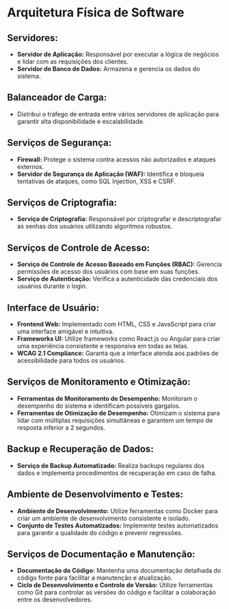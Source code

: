 # Arquitetura Física de Software

## Servidores:
- **Servidor de Aplicação:** Responsável por executar a lógica de negócios e lidar com as requisições dos clientes.
- **Servidor de Banco de Dados:** Armazena e gerencia os dados do sistema.

## Balanceador de Carga:
- Distribui o tráfego de entrada entre vários servidores de aplicação para garantir alta disponibilidade e escalabilidade.

## Serviços de Segurança:
- **Firewall:** Protege o sistema contra acessos não autorizados e ataques externos.
- **Servidor de Segurança de Aplicação (WAF):** Identifica e bloqueia tentativas de ataques, como SQL Injection, XSS e CSRF.

## Serviços de Criptografia:
- **Serviço de Criptografia:** Responsável por criptografar e descriptografar as senhas dos usuários utilizando algoritmos robustos.

## Serviços de Controle de Acesso:
- **Serviço de Controle de Acesso Baseado em Funções (RBAC):** Gerencia permissões de acesso dos usuários com base em suas funções.
- **Serviço de Autenticação:** Verifica a autenticidade das credenciais dos usuários durante o login.

## Interface de Usuário:
- **Frontend Web:** Implementado com HTML, CSS e JavaScript para criar uma interface amigável e intuitiva.
- **Frameworks UI:** Utilize frameworks como React.js ou Angular para criar uma experiência consistente e responsiva em todas as telas.
- **WCAG 2.1 Compliance:** Garanta que a interface atenda aos padrões de acessibilidade para todos os usuários.

## Serviços de Monitoramento e Otimização:
- **Ferramentas de Monitoramento de Desempenho:** Monitoram o desempenho do sistema e identificam possíveis gargalos.
- **Ferramentas de Otimização de Desempenho:** Otimizam o sistema para lidar com múltiplas requisições simultâneas e garantem um tempo de resposta inferior a 2 segundos.

## Backup e Recuperação de Dados:
- **Serviço de Backup Automatizado:** Realiza backups regulares dos dados e implementa procedimentos de recuperação em caso de falha.

## Ambiente de Desenvolvimento e Testes:
- **Ambiente de Desenvolvimento:** Utilize ferramentas como Docker para criar um ambiente de desenvolvimento consistente e isolado.
- **Conjunto de Testes Automatizados:** Implemente testes automatizados para garantir a qualidade do código e prevenir regressões.

## Serviços de Documentação e Manutenção:
- **Documentação do Código:** Mantenha uma documentação detalhada do código fonte para facilitar a manutenção e atualização.
- **Ciclo de Desenvolvimento e Controle de Versão:** Utilize ferramentas como Git para controlar as versões do código e facilitar a colaboração entre os desenvolvedores.
